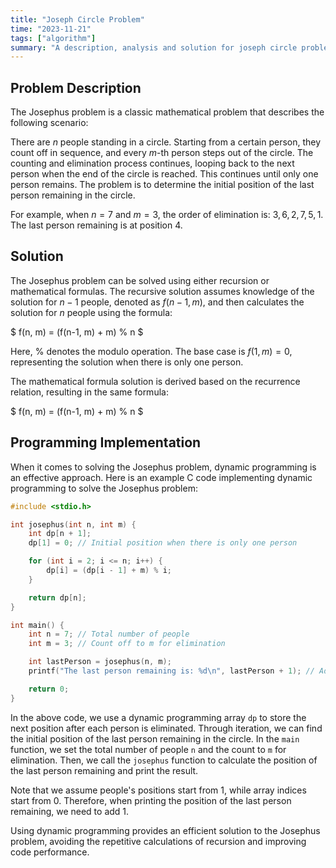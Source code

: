 ```yaml
---
title: "Joseph Circle Problem"
time: "2023-11-21"
tags: ["algorithm"]
summary: "A description, analysis and solution for joseph circle problem."
---
```


## Problem Description

The Josephus problem is a classic mathematical problem that describes the following scenario:

There are $n$ people standing in a circle. Starting from a certain person, they count off in sequence, and every $m$-th person steps out of the circle. The counting and elimination process continues, looping back to the next person when the end of the circle is reached. This continues until only one person remains. The problem is to determine the initial position of the last person remaining in the circle.

For example, when $n=7$ and $m=3$, the order of elimination is: $3, 6, 2, 7, 5, 1$. The last person remaining is at position $4$.

## Solution

The Josephus problem can be solved using either recursion or mathematical formulas. The recursive solution assumes knowledge of the solution for $n-1$ people, denoted as $f(n-1, m)$, and then calculates the solution for $n$ people using the formula:

$
f(n, m) = (f(n-1, m) + m) \% n
$

Here, $\%$ denotes the modulo operation. The base case is $f(1, m) = 0$, representing the solution when there is only one person.

The mathematical formula solution is derived based on the recurrence relation, resulting in the same formula:

$
f(n, m) = (f(n-1, m) + m) \% n
$

## Programming Implementation

When it comes to solving the Josephus problem, dynamic programming is an effective approach. Here is an example C code implementing dynamic programming to solve the Josephus problem:

```c
#include <stdio.h>

int josephus(int n, int m) {
    int dp[n + 1];
    dp[1] = 0; // Initial position when there is only one person

    for (int i = 2; i <= n; i++) {
        dp[i] = (dp[i - 1] + m) % i;
    }

    return dp[n];
}

int main() {
    int n = 7; // Total number of people
    int m = 3; // Count off to m for elimination

    int lastPerson = josephus(n, m);
    printf("The last person remaining is: %d\n", lastPerson + 1); // Adding 1 due to 0-based indexing

    return 0;
}
```

In the above code, we use a dynamic programming array `dp` to store the next position after each person is eliminated. Through iteration, we can find the initial position of the last person remaining in the circle. In the `main` function, we set the total number of people `n` and the count to `m` for elimination. Then, we call the `josephus` function to calculate the position of the last person remaining and print the result.

Note that we assume people's positions start from 1, while array indices start from 0. Therefore, when printing the position of the last person remaining, we need to add 1.

Using dynamic programming provides an efficient solution to the Josephus problem, avoiding the repetitive calculations of recursion and improving code performance.
